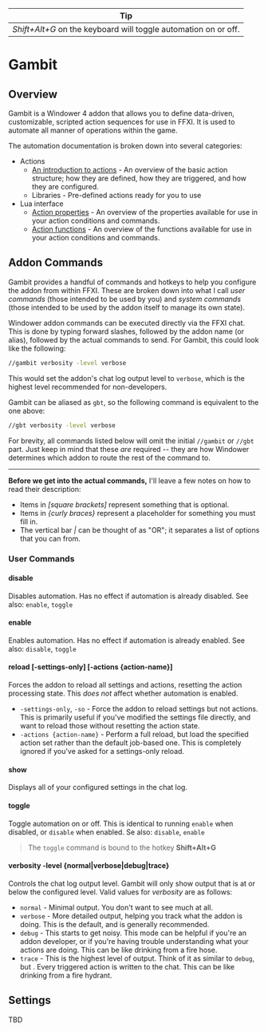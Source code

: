 | Tip                                                          |
| ------------------------------------------------------------ |
| *Shift+Alt+G* on the keyboard will toggle automation on or off. |



# Gambit

## Overview

Gambit is a Windower 4 addon that allows you to define data-driven, customizable, scripted action sequences for use in FFXI. It is used to automate all manner of operations within the game.

The automation documentation is broken down into several categories:

- Actions
  - [An introduction to actions](./docs/actions.md) - An overview of the basic action structure; how they are defined, how they are triggered, and how they are configured.
  - Libraries - Pre-defined actions ready for you to use
- Lua interface
  - [Action properties](./docs/properties.md) - An overview of the properties available for use in your action conditions and commands.
  - [Action functions](./docs/functions.md) - An overview of the functions available for use in your action conditions and commands. 



## Addon Commands

Gambit provides a handful of commands and hotkeys to help you configure the addon from within FFXI. These are broken down into what I call *user commands* (those intended to be used by you) and *system commands* (those intended to be used by the addon itself to manage its own state).

Windower addon commands can be executed directly via the FFXI chat. This is done by typing forward slashes, followed by the addon name (or alias), followed by the actual commands to send. For Gambit, this could look like the following:

```bash
//gambit verbosity -level verbose
```

This would set the addon's chat log output level to `verbose`, which is the highest level recommended for non-developers.

Gambit can be aliased as `gbt`, so the following command is equivalent to the one above:

```bash
//gbt verbosity -level verbose
```

For brevity, all commands listed below will omit the initial `//gambit` or `//gbt` part. Just keep in mind that these *are* required -- they are how Windower determines which addon to route the rest of the command to.



---

**Before we get into the actual commands,** I'll leave a few notes on how to read their description:

- Items in *[square brackets]* represent something that is optional.
- Items in *{curly braces}* represent a placeholder for something you must fill in.
- The vertical bar *|* can be thought of as "OR"; it separates a list of options that you can from.



### User Commands

#### **disable**

Disables automation. Has no effect if automation is already disabled. See also: `enable`, `toggle`

#### **enable**

Enables automation. Has no effect if automation is already enabled. See also: `disable`, `toggle`

#### **reload** [-settings-only] [-actions {action-name}]

Forces the addon to reload all settings and actions, resetting the action processing state. This *does not* affect whether automation is enabled.

- `-settings-only`, `-so` - Force the addon to reload settings but not actions. This is primarily useful if you've modified the settings file directly, and want to reload those without resetting the action state.
- `-actions {action-name}` - Perform a full reload, but load the specified action set rather than the default job-based one. This is completely ignored if you've asked for a settings-only reload.

#### **show**

Displays all of your configured settings in the chat log.

#### **toggle**

Toggle automation on or off. This is identical to running `enable` when disabled, or `disable` when enabled. Se also: `disable`, `enable`

> The `toggle` command is bound to the hotkey **Shift+Alt+G**

#### **verbosity -level {normal|verbose|debug|trace}**

Controls the chat log output level. Gambit will only show output that is at or below the configured level. Valid values for *verbosity* are as follows:

- ```normal``` - Minimal output. You don't want to see much at all.
- ```verbose``` - More detailed output, helping you track what the addon is doing. This is the default, and is generally recommended.
- ```debug``` - This starts to get noisy. This mode can be helpful if you're an addon developer, or if you're having trouble understanding what your actions are doing. This can be like drinking from a fire hose.
- ```trace``` - This is the highest level of output. Think of it as similar to `debug`, but . Every triggered action is written to the chat. This can be like drinking from a fire hydrant. 

## Settings

TBD
